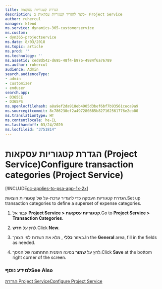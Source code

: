 ```yaml
---
title: הגדרת קטגוריות עסקאות
description: כיצד להגדיר קטגוריות עסקאות ב- Project Service
author: ruhercul
manager: kfend
ms.service: dynamics-365-customerservice
ms.custom:
- dyn365-projectservice
ms.date: 8/03/2018
ms.topic: article
ms.prod: ''
ms.technology: ''
ms.assetid: ced8d542-d695-48f4-b976-4984f6a76789
ms.author: ruhercul
audience: Admin
search.audienceType:
- admin
- customizer
- enduser
search.app:
- D365CE
- D365PS
ms.openlocfilehash: a8a9ef2da918eb4905d3bef6bf7b93561ceca9a9
ms.sourcegitcommit: 8c786230ef2a497280885b827162561776e2eb00
ms.translationtype: HT
ms.contentlocale: he-IL
ms.lasthandoff: 03/24/2020
ms.locfileid: "3751814"
---
```

# <a name="configure-transaction-categories-project-service"></a><span data-ttu-id="0078f-103">הגדרת קטגוריות עסקאות (Project Service)</span><span class="sxs-lookup"><span data-stu-id="0078f-103">Configure transaction categories (Project Service)</span></span>

[!INCLUDE[cc-applies-to-psa-app-1x-2x](../includes/cc-applies-to-psa-app-1x-2x.md)]

<span data-ttu-id="0078f-104">הגדרת קטגוריות העסקה כדי להגדיר ערכת-על של קטגוריות הוצאות.</span><span class="sxs-lookup"><span data-stu-id="0078f-104">Set up transaction categories to define a superset of expense categories.</span></span>  
  
1.  <span data-ttu-id="0078f-105">עבור אל **Project Service > קטגוריות עסקאות**.</span><span class="sxs-lookup"><span data-stu-id="0078f-105">Go to **Project Service > Transaction Categories**.</span></span>  
  
2.  <span data-ttu-id="0078f-106">לחץ על **חדש**.</span><span class="sxs-lookup"><span data-stu-id="0078f-106">Click **New**.</span></span>  
  
3.  <span data-ttu-id="0078f-107">באזור **כללי** , מלא את השדות לפי הצורך.</span><span class="sxs-lookup"><span data-stu-id="0078f-107">In the **General** area, fill in the fields as needed.</span></span>  
  
4.  <span data-ttu-id="0078f-108">לחץ על **שמור** בפינה הימנית התחתונה של המסך.</span><span class="sxs-lookup"><span data-stu-id="0078f-108">Click **Save** at the bottom right corner of the screen.</span></span>  
  
### <a name="see-also"></a><span data-ttu-id="0078f-109">למידע נוסף</span><span class="sxs-lookup"><span data-stu-id="0078f-109">See Also</span></span>  
 [<span data-ttu-id="0078f-110">הגדרת Project Service</span><span class="sxs-lookup"><span data-stu-id="0078f-110">Configure Project Service</span></span>](../project-service/configure.md)
